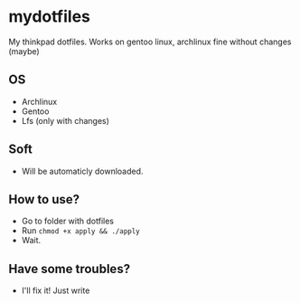 # mydotfiles
My thinkpad dotfiles. Works on gentoo linux, archlinux fine without changes (maybe) 

## OS
 - Archlinux
 - Gentoo
 - Lfs (only with changes) 

## Soft
- Will be automaticly downloaded.

## How to use?
- Go to folder with dotfiles
- Run `chmod +x apply && ./apply`
- Wait.

## Have some troubles?
 - I'll fix it! Just write
